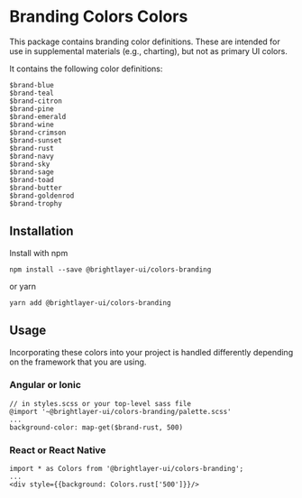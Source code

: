 # Branding Colors Colors

This package contains branding color definitions. These are intended for use in supplemental materials (e.g., charting), but not as primary UI colors.

It contains the following color definitions:

```
$brand-blue
$brand-teal
$brand-citron
$brand-pine
$brand-emerald
$brand-wine
$brand-crimson
$brand-sunset
$brand-rust
$brand-navy
$brand-sky
$brand-sage
$brand-toad
$brand-butter
$brand-goldenrod
$brand-trophy
```

## Installation

Install with npm

```
npm install --save @brightlayer-ui/colors-branding
```

or yarn

```
yarn add @brightlayer-ui/colors-branding
```

## Usage

Incorporating these colors into your project is handled differently depending on the framework that you are using.

### Angular or Ionic

```
// in styles.scss or your top-level sass file
@import '~@brightlayer-ui/colors-branding/palette.scss'
...
background-color: map-get($brand-rust, 500)
```

### React or React Native

```
import * as Colors from '@brightlayer-ui/colors-branding';
...
<div style={{background: Colors.rust['500']}}/>
```
